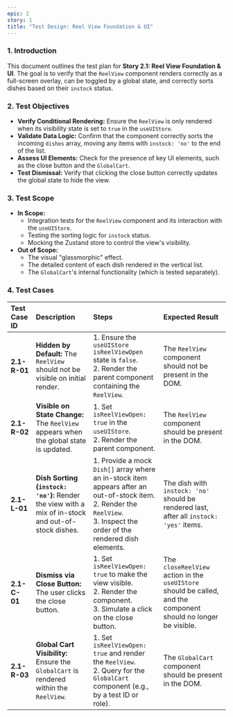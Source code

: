 ```yaml
---
epic: 2
story: 1
title: "Test Design: Reel View Foundation & UI"
---
```


### 1. Introduction

This document outlines the test plan for **Story 2.1: Reel View Foundation & UI**. The goal is to verify that the `ReelView` component renders correctly as a full-screen overlay, can be toggled by a global state, and correctly sorts dishes based on their `instock` status.

### 2. Test Objectives

*   **Verify Conditional Rendering:** Ensure the `ReelView` is only rendered when its visibility state is set to `true` in the `useUIStore`.
*   **Validate Data Logic:** Confirm that the component correctly sorts the incoming `dishes` array, moving any items with `instock: 'no'` to the end of the list.
*   **Assess UI Elements:** Check for the presence of key UI elements, such as the close button and the `GlobalCart`.
*   **Test Dismissal:** Verify that clicking the close button correctly updates the global state to hide the view.

### 3. Test Scope

*   **In Scope:**
    *   Integration tests for the `ReelView` component and its interaction with the `useUIStore`.
    *   Testing the sorting logic for `instock` status.
    *   Mocking the Zustand store to control the view's visibility.
*   **Out of Scope:**
    *   The visual "glassmorphic" effect.
    *   The detailed content of each dish rendered in the vertical list.
    *   The `GlobalCart`'s internal functionality (which is tested separately).

### 4. Test Cases

| Test Case ID | Description | Steps | Expected Result |
| :--- | :--- | :--- | :--- |
| **2.1-R-01** | **Hidden by Default:** The `ReelView` should not be visible on initial render. | 1. Ensure the `useUIStore` `isReelViewOpen` state is `false`. <br> 2. Render the parent component containing the `ReelView`. | The `ReelView` component should not be present in the DOM. |
| **2.1-R-02** | **Visible on State Change:** The `ReelView` appears when the global state is updated. | 1. Set `isReelViewOpen: true` in the `useUIStore`. <br> 2. Render the parent component. | The `ReelView` component should be present in the DOM. |
| **2.1-L-01** | **Dish Sorting (`instock: 'no'`):** Render the view with a mix of in-stock and out-of-stock dishes. | 1. Provide a mock `Dish[]` array where an in-stock item appears after an out-of-stock item. <br> 2. Render the `ReelView`. <br> 3. Inspect the order of the rendered dish elements. | The dish with `instock: 'no'` should be rendered last, after all `instock: 'yes'` items. |
| **2.1-C-01** | **Dismiss via Close Button:** The user clicks the close button. | 1. Set `isReelViewOpen: true` to make the view visible. <br> 2. Render the component. <br> 3. Simulate a click on the close button. | The `closeReelView` action in the `useUIStore` should be called, and the component should no longer be visible. |
| **2.1-R-03** | **Global Cart Visibility:** Ensure the `GlobalCart` is rendered within the `ReelView`. | 1. Set `isReelViewOpen: true` and render the `ReelView`. <br> 2. Query for the `GlobalCart` component (e.g., by a test ID or role). | The `GlobalCart` component should be present in the DOM. |
